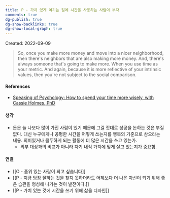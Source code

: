 ```yaml
---
title: P - 가치 있게 여기는 일에 시간을 사용하는 사람이 부자
comments: true
dg-publish: true
dg-show-backlinks: true
dg-show-local-graph: true
---
```


Created: 2022-09-09

>So, once you make more money and move into a nicer neighborhood, then there's neighbors that are also making more money. And, there's always someone that's going to make more. When you use time as your metric. And again, because it is more reflective of your intrinsic values, then you're not subject to the social comparison.

#### References
- [Speaking of Psychology: How to spend your time more wisely, with Cassie Holmes, PhD](https://www.apa.org/news/podcasts/speaking-of-psychology/time#:~:text=So%2C%20once%20you,the%20social%20comparison.)

#### 생각
- 돈은 늘 나보다 많이 가진 사람이 있기 때문에 그걸 잣대로 성공을 논하는 것은 부질 없다. 대신 누구에게나 공평한 시간을 어떻게 쓰는지를 행복의 기준으로 삼으라는 내용. 의미있거나 몰두하게 되는 활동에 더 많은 시간을 쓰고 있는가. 
    - 외부 대상과의 비교가 아니라 자기 내적 가치에 맞게 살고 있는지가 중요함.

#### 연결
- [[O - 품위 있는 사람이 되고 싶습니다]]
- [[P - 지금 당장 잘하는 것을 찾지 못하더라도 어제보다 더 나은 자신이 되기 위해 좋은 습관을 형성해 나가는 것이 발전이다.]]
- [[P - 가치 있는 것에 시간을 쓰기 위해 삶을 디자인]]